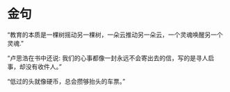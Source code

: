 # 金句

“教育的本质是一棵树摇动另一棵树，一朵云推动另一朵云，一个灵魂唤醒另一个灵魂.”

“卢思浩在书中还说: 我们的心事都像一封永远不会寄出去的信，写的是寻人启事，却没有收件人。”

“低过的头就像硬币，总会攒够抬头的车票。”